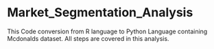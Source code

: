 # Market_Segmentation_Analysis
This  Code conversion from R language to Python Language containing Mcdonalds dataset. 
All steps are covered in this analysis. 
